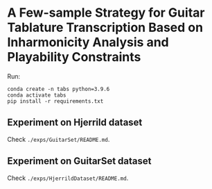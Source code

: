 # A Few-sample Strategy for Guitar Tablature Transcription Based on Inharmonicity Analysis and Playability Constraints

Run:

```
conda create -n tabs python=3.9.6
conda activate tabs
pip install -r requirements.txt
```

## Experiment on Hjerrild dataset

Check ```./exps/GuitarSet/README.md```.

## Experiment on GuitarSet dataset

Check ```./exps/HjerrildDataset/README.md```.


